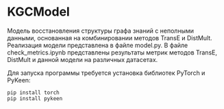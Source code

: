 # KGCModel

Модель восстановления структуры графа знаний с неполными данными, основанная на комбинировании методов TransE и DistMult. Реализация модели представлена в файле model.py. В файле check_metrics.ipynb представлены результаты метрик методов TransE, DistMult и данной модели на различных датасетах.

Для запуска программы требуется установка библиотек PyTorch и PyKeen:

```
pip install torch
pip install pykeen
```
